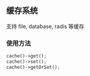 ## 缓存系统

支持 file, database, radis 等缓存

### 使用方法


```php
cache()->get();
cache()->set();
cache()->getOrSet();

```